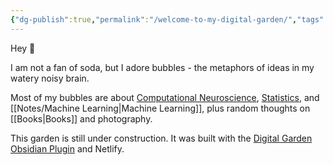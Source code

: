 ```yaml
---
{"dg-publish":true,"permalink":"/welcome-to-my-digital-garden/","tags":"gardenEntry"}
---
```



Hey 🌱

I am not a fan of soda, but I adore bubbles - the metaphors of ideas in my watery noisy brain.   

Most of my bubbles are about [Computational Neuroscience](Computational%20Neuroscience%20Index.md), [Statistics](Statistics%20Index.md), and [[Notes/Machine Learning\|Machine Learning]], plus random thoughts on [[Books\|Books]] and photography. 

This garden is still under construction. 
It was built with the [Digital Garden Obsidian Plugin](https://github.com/oleeskild/Obsidian-Digital-Garden) and Netlify.